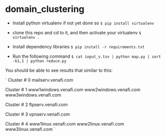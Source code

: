 # domain_clustering

* Install python virtualenv if not yet done so
`$ pip install virtualenv`

* clone this repo and cd to it, and then activate your virtualenv
`$ virtualenv .`

* Install dependency libraries
`$ pip install -r requirements.txt`

* Run the following command
`$ cat input_v.tsv | python map.py | sort -k1,1 | python reduce.py`


You should be able to see results that similar to this:

`
Cluster #  0
mailserv.venafi.com

Cluster #  1
www1windows.venafi.com
www2windows.venafi.com
www3windows.venafi.com

Cluster #  2
ftpserv.venafi.com

Cluster #  3
vpnserv.venafi.com

Cluster #  4
www1linux.venafi.com
www2linux.venafi.com
www3linux.venafi.com
`

